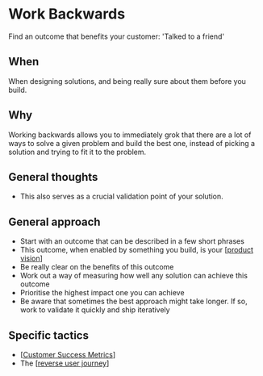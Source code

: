 # Work Backwards

Find an outcome that benefits your customer: 'Talked to a friend'

## When

When designing solutions, and being really sure about them before you build.

## Why

Working backwards allows you to immediately grok that there are a lot of ways to solve a given problem and build the best one, instead of picking a solution and trying to fit it to the problem.

## General thoughts

- This also serves as a crucial validation point of your solution.

## General approach

- Start with an outcome that can be described in a few short phrases
- This outcome, when enabled by something you build, is your [[product vision]]
- Be really clear on the benefits of this outcome
- Work out a way of measuring how well any solution can achieve this outcome
- Prioritise the highest impact one you can achieve
- Be aware that sometimes the best approach might take longer. If so, work to validate it quickly and ship iteratively

## Specific tactics

- [[Customer Success Metrics]]
- The [[reverse user journey]]

[//begin]: # "Autogenerated link references for markdown compatibility"
[product vision]: product-vision "Product Vision"
[Customer Success Metrics]: customer-success-metrics "Customer Success Metrics"
[reverse user journey]: reverse-user-journey "Reverse User Journey"
[//end]: # "Autogenerated link references"